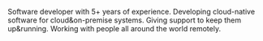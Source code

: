 Software developer with 5+ years of experience. Developing cloud-native software for cloud&on-premise systems. Giving support to keep them up&running. Working with people all around the world remotely. 
